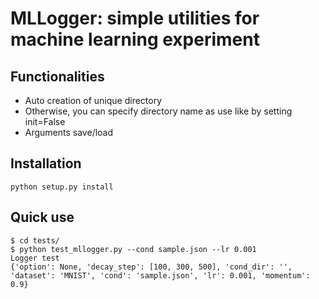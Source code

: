 # MLLogger: simple utilities for machine learning experiment

## Functionalities
* Auto creation of unique directory
* Otherwise, you can specify directory name as use like by setting init=False
* Arguments save/load

## Installation
```
python setup.py install
```

## Quick use

```
$ cd tests/
$ python test_mllogger.py --cond sample.json --lr 0.001
Logger test
{'option': None, 'decay_step': [100, 300, 500], 'cond_dir': '', 'dataset': 'MNIST', 'cond': 'sample.json', 'lr': 0.001, 'momentum': 0.9}
```
